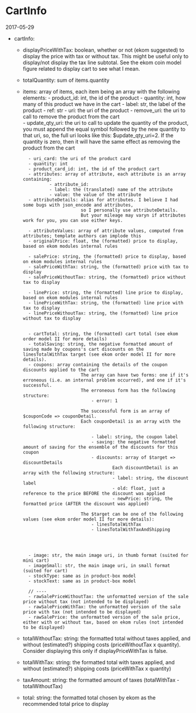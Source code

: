 CartInfo
============
2017-05-29



- cartInfo:
    - displayPriceWithTax: boolean, whether or not (ekom suggested) to display the price with tax or without tax.
                        This might be useful only to display/not display the tax line subtotal.
                        See the ekom coin model figure related to display cart to see what I mean.
                        
    - totalQuantity: sum of items.quantity
    - items: array of items, each item being an array with the following elements:
            - product_id: int, the id of the product
            - quantity: int, how many of this product we have in the cart
            - label: str, the label of the product
            - ref: str
            - uri: the uri of the product 
            - remove_uri: the uri to call to remove the product from the cart  
            - update_qty_uri: the uri to call to update the quantity of the product, you must append the equal symbol followed by the new quantity to that uri,
                                    so, the full uri looks like this: $update_qty_uri=2.
                                    If the quantity is zero, then it will have the same effect as removing the product from the cart
                                    
            - uri_card: the uri of the product card 
            - quantity: int
            - product_card_id: int, the id of the product cart
            - attributes: array of attribute, each attribute is an array containing:
                    - attribute_id:
                    - label: the (translated) name of the attribute
                    - value: the value of the attribute  
            - attributeDetails: alias for attributes. I believe I had some bugs with json_encode and attributes,
                                so I personally use attributeDetails.
                                But your mileage may varyn if attributes work for you, you can use either keys. 
                                
            - attributeValues: array of attribute values, computed from attributes; template authors can implode this
            - originalPrice: float, the (formatted) price to display, based on ekom modules internal rules 
            
            - salePrice: string, the (formatted) price to display, based on ekom modules internal rules 
            - salePriceWithTax: string, the (formatted) price with tax to display 
            - salePriceWithoutTax: string, the (formatted) price without tax to display
            
            - linePrice: string, the (formatted) line price to display, based on ekom modules internal rules
            - linePriceWithTax: string, the (formatted) line price with tax to display 
            - linePriceWithoutTax: string, the (formatted) line price without tax to display
            
            
            - cartTotal: string, the (formatted) cart total (see ekom order model II for more details)
            - totalSaving: string, the negative formatted amount of saving made by coupons's cart discounts on the linesTotalWithTax target (see ekom order model II for more details).
            - coupons: array containing the details of the coupon discounts applied to the cart
                                The array can have two forms: one if it's erroneous (i.e. an internal problem occurred), and one if it's successful.
                                The erroneous form has the following structure:
                                    - error: 1
                                    
                                The successful form is an array of $couponCode => couponDetail.
                                Each couponDetail is an array with the following structure:
                                
                                    - label: string, the coupon label
                                    - saving: the negative formatted amount of saving for the ensemble of the discounts for this coupon
                                    - discounts: array of $target => discountDetails
                                            Each discountDetail is an array with the following structure:
                                            - label: string, the discount label
                                            - old: float, just a reference to the price BEFORE the discount was applied
                                            - newPrice: string, the formatted price (AFTER the discount was applied)
                                    
                                The $target can be one of the following values (see ekom order model II for more details):
                                    - linesTotalWithTax
                                    - linesTotalWithTaxAndShipping
                                
                                    
            
             
            - image: str, the main image uri, in thumb format (suited for mini cart)
            - imageSmall: str, the main image uri, in small format (suited for cart)
            - stockType: same as in product-box model
            - stockText: same as in product-box model
            
            // ----            
            - rawSalePriceWithoutTax: the unformatted version of the sale price without tax (not intended to be displayed)
            - rawSalePriceWithTax: the unformatted version of the sale price with tax (not intended to be displayed)
            - rawSalePrice: the unformatted version of the sale price, either with or without tax, based on ekom rules (not intended to be displayed)
            
    - totalWithoutTax: string: the formatted total without taxes applied, and without (estimated?) shipping costs
                            (priceWithoutTax x quantity).
                            Consider displaying this only if displayPriceWithTax is false.
                            
    - totalWithTax: string: the formatted total with taxes applied, and without (estimated?) shipping costs
                            (priceWithTax x quantity)
    - taxAmount: string: the formatted amount of taxes (totalWithTax - totalWithoutTax)
    - total: string: the formatted total chosen by ekom as the recommended total price to display
            
